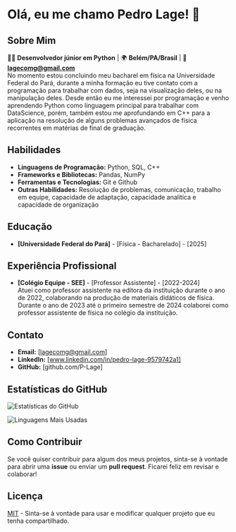 # Olá, eu me chamo Pedro Lage! 👋

## Sobre Mim
👨‍💻 **Desenvolvedor júnior em Python** | 🌍 **Belém/PA/Brasil** | 📧 **lagecomg@gmail.com**  
No momento estou concluindo meu bacharel em física na Universidade Federal do Pará, durante a minha formação eu tive contato com a programação para trabalhar com dados, seja na visualização deles, ou na manipulação deles. Desde então eu me interessei por programação e venho aprendendo Python como linguagem principal para trabalhar com DataScience, porém, também estou me aprofundando em C++ para a aplicação na resolução de alguns problemas avançados de física recorrentes em matérias de final de graduação.

## Habilidades
- **Linguagens de Programação:** Python, SQL, C++
- **Frameworks e Bibliotecas:** Pandas, NumPy
- **Ferramentas e Tecnologias:** Git e Github
- **Outras Habilidades:** Resolução de problemas, comunicação, trabalho em equipe, capacidade de adaptação, capacidade analítica e capacidade de organização

## Educação
- **[Universidade Federal do Pará]** - [Física - Bacharelado] - [2025]

## Experiência Profissional
- **[Colégio Equipe - SEE]** - [Professor Assistente] - [2022-2024]  
Atuei como professor assistente na editora da instituição durante o ano de 2022, colaborando na produção de materiais didáticos de física. Durante o ano de 2023 até o primeiro semestre de 2024 colaborei como professor assistente de física no colégio da instituição.

## Contato
- **Email:** [lagecomg@gmail.com]
- **LinkedIn:** [www.linkedin.com/in/pedro-lage-9579742a1]
- **GitHub:** [github.com/P-Lage]

## Estatísticas do GitHub
![Estatísticas do GitHub](https://github-readme-stats.vercel.app/api?username=P-Lage&show_icons=true&theme=radical)

![Linguagens Mais Usadas](https://github-readme-stats.vercel.app/api/top-langs/?username=P-Lage&layout=compact&theme=radical)

## Como Contribuir
Se você quiser contribuir para algum dos meus projetos, sinta-se à vontade para abrir uma **issue** ou enviar um **pull request**. Ficarei feliz em revisar e colaborar!

## Licença
[MIT](https://choosealicense.com/licenses/mit/) - Sinta-se à vontade para usar e modificar qualquer projeto que eu tenha compartilhado.
